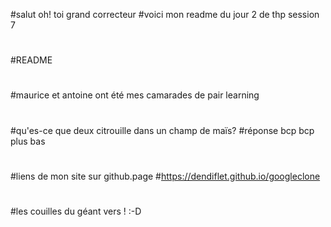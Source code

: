 #salut oh! toi grand correcteur
#voici mon readme du jour 2 de thp session 7
#
#README
#
#maurice et antoine ont été mes camarades de pair learning
#
#qu'es-ce que deux citrouille dans un champ de maïs?
#réponse bcp bcp plus bas
#
#liens de mon site sur github.page
#https://dendiflet.github.io/googleclone
#
#
#
#
#
#
#
#
#
#
#
#
#
#
#
#
#
#
#
#
#
#
#
#
#
#
#
#
#
#
#les couilles du géant vers ! :-D
